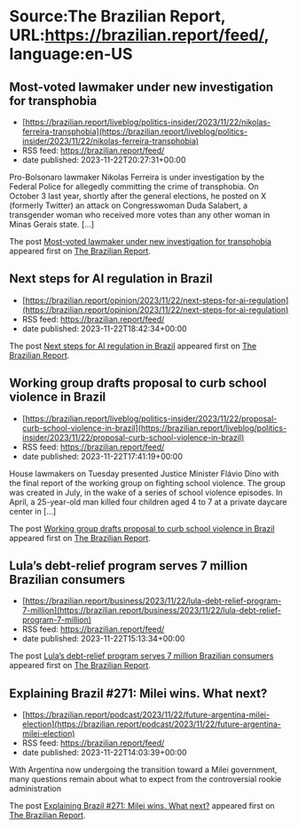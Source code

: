 # Source:The Brazilian Report, URL:https://brazilian.report/feed/, language:en-US

## Most-voted lawmaker under new investigation for transphobia
 - [https://brazilian.report/liveblog/politics-insider/2023/11/22/nikolas-ferreira-transphobia](https://brazilian.report/liveblog/politics-insider/2023/11/22/nikolas-ferreira-transphobia)
 - RSS feed: https://brazilian.report/feed/
 - date published: 2023-11-22T20:27:31+00:00

<p>Pro-Bolsonaro lawmaker Nikolas Ferreira is under investigation by the Federal Police for allegedly committing the crime of transphobia. On October 3 last year, shortly after the general elections, he posted on X (formerly Twitter) an attack on Congresswoman Duda Salabert, a transgender woman who received more votes than any other woman in Minas Gerais state. [&#8230;]</p>
<p>The post <a href="https://brazilian.report/liveblog/politics-insider/2023/11/22/nikolas-ferreira-transphobia/" rel="nofollow">Most-voted lawmaker under new investigation for transphobia</a> appeared first on <a href="https://brazilian.report" rel="nofollow">The Brazilian Report</a>.</p>

## Next steps for AI regulation in Brazil
 - [https://brazilian.report/opinion/2023/11/22/next-steps-for-ai-regulation](https://brazilian.report/opinion/2023/11/22/next-steps-for-ai-regulation)
 - RSS feed: https://brazilian.report/feed/
 - date published: 2023-11-22T18:42:34+00:00

<p>The post <a href="https://brazilian.report/opinion/2023/11/22/next-steps-for-ai-regulation/" rel="nofollow">Next steps for AI regulation in Brazil</a> appeared first on <a href="https://brazilian.report" rel="nofollow">The Brazilian Report</a>.</p>

## Working group drafts proposal to curb school violence in Brazil
 - [https://brazilian.report/liveblog/politics-insider/2023/11/22/proposal-curb-school-violence-in-brazil](https://brazilian.report/liveblog/politics-insider/2023/11/22/proposal-curb-school-violence-in-brazil)
 - RSS feed: https://brazilian.report/feed/
 - date published: 2023-11-22T17:41:19+00:00

<p>House lawmakers on Tuesday presented Justice Minister Flávio Dino with the final report of the working group on fighting school violence. The group was created in July, in the wake of a series of school violence episodes. In April, a 25-year-old man killed four children aged 4 to 7 at a private daycare center in [&#8230;]</p>
<p>The post <a href="https://brazilian.report/liveblog/politics-insider/2023/11/22/proposal-curb-school-violence-in-brazil/" rel="nofollow">Working group drafts proposal to curb school violence in Brazil</a> appeared first on <a href="https://brazilian.report" rel="nofollow">The Brazilian Report</a>.</p>

## Lula’s debt-relief program serves 7 million Brazilian consumers
 - [https://brazilian.report/business/2023/11/22/lula-debt-relief-program-7-million](https://brazilian.report/business/2023/11/22/lula-debt-relief-program-7-million)
 - RSS feed: https://brazilian.report/feed/
 - date published: 2023-11-22T15:13:34+00:00

<p>The post <a href="https://brazilian.report/business/2023/11/22/lula-debt-relief-program-7-million/" rel="nofollow">Lula&#8217;s debt-relief program serves 7 million Brazilian consumers</a> appeared first on <a href="https://brazilian.report" rel="nofollow">The Brazilian Report</a>.</p>

## Explaining Brazil #271: Milei wins. What next?
 - [https://brazilian.report/podcast/2023/11/22/future-argentina-milei-election](https://brazilian.report/podcast/2023/11/22/future-argentina-milei-election)
 - RSS feed: https://brazilian.report/feed/
 - date published: 2023-11-22T14:03:39+00:00

<p>With Argentina now undergoing the transition toward a Milei government, many questions remain about what to expect from the controversial rookie administration</p>
<p>The post <a href="https://brazilian.report/podcast/2023/11/22/future-argentina-milei-election/" rel="nofollow">Explaining Brazil #271: Milei wins. What next?</a> appeared first on <a href="https://brazilian.report" rel="nofollow">The Brazilian Report</a>.</p>


